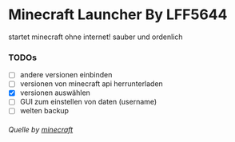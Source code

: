 # Minecraft Launcher By LFF5644
startet minecraft ohne internet!
sauber und ordenlich

### TODOs
- [ ] andere versionen einbinden
- [ ] versionen von minecraft api herrunterladen
- [x] versionen auswählen
- [ ] GUI zum einstellen von daten (username)
- [ ] welten backup

###### Quelle by [minecraft](https://minecraft.net)
